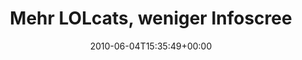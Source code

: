 ---
retweeted: false
source: <a href="http://twitter.com" rel="nofollow">Twitter Web Client</a>
entities:
  hashtags:
  - text: ubahn
    indices:
    - '35'
    - '41'
  symbols: []
  user_mentions: []
  urls: []
display_text_range:
- '0'
- '41'
favorite_count: '1'
id_str: '15423855079'
truncated: false
retweet_count: '2'
id: '15423855079'
created_at: Fri Jun 04 15:35:49 +0000 2010
favorited: false
full_text: 'Mehr LOLcats, weniger Infoscreens! #ubahn'
lang: de
tags:
- ubahn
- pesos:twitter
date: '2010-06-04T15:35:49+00:00'
src: https://twitter.com/bascht/status/15423855079
original_url: https://twitter.com/bascht/status/15423855079
type: twitter_tweet
text: 'Mehr LOLcats, weniger Infoscreens! #ubahn'
title: Mehr LOLcats, weniger Infoscree

---